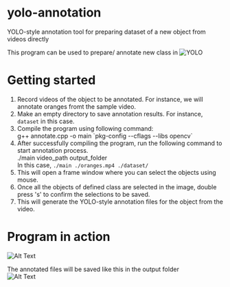 # yolo-annotation
YOLO-style annotation tool for preparing dataset of a new object from videos directly

This program can be used to prepare/ annotate new class in ![YOLO](https://github.com/pjreddie/darknet)     

# Getting started    
1. Record videos of the object to be annotated. For instance, we will annotate oranges fromt the sample video.    
2. Make an empty directory to save annotation results. For instance, `dataset` in this case.    
3. Compile the program using following command:    
    g++ annotate.cpp -o main \`pkg-config --cflags --libs opencv\`     
4. After successfully compiling the program, run the following command to start annotation process.    
    ./main video_path output_folder     
    In this case, `./main ./oranges.mp4 ./dataset/`    
5. This will open a frame window where you can select the objects using mouse.    
6. Once all the objects of defined class are selected in the image, double press 's' to confirm the selections to be saved.    
7. This will generate the YOLO-style annotation files for the object from the video.   

# Program in action      

![Alt Text](https://raw.githubusercontent.com/2vin/yolo-annotation/master/results/orange.gif)   

The annotated files will be saved like this in the output folder    
![Alt Text](https://raw.githubusercontent.com/2vin/yolo-annotation/master/results/annotation%20files.png)    
